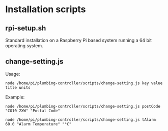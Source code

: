 # Installation scripts

## rpi-setup.sh

Standard installation on a Raspberry Pi based system running a 64 bit operating system.


## change-setting.js

Usage: 

    node /home/pi/plumbing-controller/scripts/change-setting.js key value title units

Example:

    node /home/pi/plumbing-controller/scripts/change-setting.js postCode "CO10 2XW" "Postal Code"
    
    node /home/pi/plumbing-controller/scripts/change-setting.js tAlarm 60.0 "Alarm Temperature" "°C"
